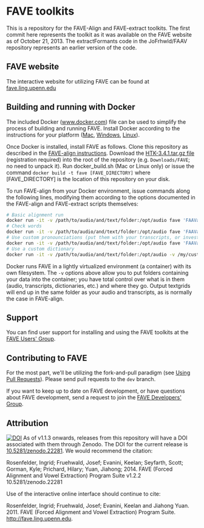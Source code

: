 # FAVE toolkits

This is a repository for the FAVE-Align and FAVE-extract toolkits.
The first commit here represents the toolkit as it was available on the FAVE website as of October 21, 2013.
The extractFormants code in the JoFrhwld/FAAV repository represents an earlier version of the code.

## FAVE website

The interactive website for utilizing FAVE can be found at [fave.ling.upenn.edu](http://fave.ling.upenn.edu/)

## Building and running with Docker

The included Docker (www.docker.com) file can be used to simplify the process of building and running FAVE. Install Docker according to the instructions for your platform ([Mac](https://docs.docker.com/engine/installation/mac/), [Windows](https://docs.docker.com/engine/installation/windows/), [Linux](https://docs.docker.com/engine/installation/linux/)).

Once Docker is installed, install FAVE as follows. Clone this repository as described in the [FAVE-align instructions](/wiki/Installing-FAVE-align#downloading-fave-align). Download the [HTK-3.4.1.tar.gz file](http://htk.eng.cam.ac.uk/download.shtml) (registration required) into the root of the repository (e.g. `Downloads/FAVE`; no need to unpack it). Run docker_build.sh (Mac or Linux only) or issue the command `docker build -t fave [FAVE_DIRECTORY]` where \[FAVE_DIRECTORY\] is the location of this repository on your disk. 

To run FAVE-align from your Docker environment, issue commands along the following lines, modifying them according to the options documented in the FAVE-align and FAVE-extract scripts themselves:

``` sh
# Basic alignment run 
docker run -it -v /path/to/audio/and/text/folder:/opt/audio fave 'FAAValign.py -v /opt/audio/my_audio.wav'
# Check words
docker run -it -v /path/to/audio/and/text/folder:/opt/audio fave 'FAAValign.py -vc /opt/audio/unknown_words.txt /opt/audio/my_audio.wav'
# Use custom pronounciations (put them with your transcripts, or investigate the --volume option for Docker)
docker run -it -v /path/to/audio/and/text/folder:/opt/audio fave 'FAAValign.py -vi /opt/audio/new_words.txt /opt/audio/my_audio.wav'
# Use a custom dictionary
docker run -it -v /path/to/audio/and/text/folder:/opt/audio -v /my/custom/dict:/opt/dict fave 'FAAValign.py -v --dict /opt/dict /opt/audio/my_audio.wav'
```
Docker runs FAVE in a lightly virtualized environment (a container) with its own filesystem. The `-v` options above allow you to put folders containing your data into the container; you have total control over what is in them (audio, transcripts, dictionaries, etc.) and where they go. Output textgrids will end up in the same folder as your audio and transcripts, as is normally the case in FAVE-align.

## Support

You can find user support for installing and using the FAVE toolkits at the [FAVE Users' Group](https://groups.google.com/forum/#!forum/fave-users).

## Contributing to FAVE
For the most part, we'll be utilizing the fork-and-pull paradigm (see [Using Pull Requests](https://help.github.com/articles/using-pull-requests)). Please send pull requests to the `dev` branch.

If you want to keep up to date on FAVE development, or have questions about FAVE development, send a request to join the [FAVE Developers' Group](https://groups.google.com/forum/#!forum/fave-dev).

## Attribution
[![DOI](https://zenodo.org/badge/doi/10.5281/zenodo.22281.svg)](http://dx.doi.org/10.5281/zenodo.22281)
As of v1.1.3 onwards, releases from this repository will have a DOI associated with them through Zenodo. The DOI for the current release is [10.5281/zenodo.22281](http://dx.doi.org/10.5281/zenodo.22281). We would recommend the citation:

Rosenfelder, Ingrid; Fruehwald, Josef; Evanini, Keelan; Seyfarth, Scott; Gorman, Kyle; Prichard, Hilary; Yuan, Jiahong; 2014. FAVE (Forced Alignment and Vowel Extraction) Program Suite v1.2.2 10.5281/zenodo.22281

Use of the interactive online interface should continue to cite:

Rosenfelder, Ingrid; Fruehwald, Josef; Evanini, Keelan and Jiahong Yuan. 2011. FAVE (Forced Alignment and Vowel Extraction) Program Suite. http://fave.ling.upenn.edu.

